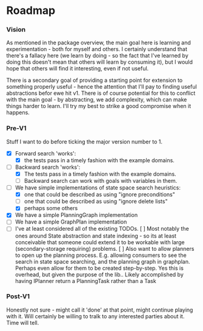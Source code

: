 # Roadmap

### Vision

As mentioned in the package overview, the main goal here is learning and experimentation - both for myself and others.
I certainly understand that there's a fallacy here (we learn by doing - so the fact that I've learned by doing this doesn't mean that others will learn by consuming it), but I would hope that others will find it interesting, even if not useful.

There is a secondary goal of providing a starting point for extension to something properly useful - hence the attention that I'll pay to finding useful abstractions befor ewe hit v1.
There is of course potential for this to conflict with the main goal - by abstracting, we add complexity, which can make things harder to learn. I'll try my best to strike a good compromise when it happens.

### Pre-V1

Stuff I want to do before ticking the major version number to 1.

- [x] Forward search 'works':
  - [x] the tests pass in a timely fashion with the example domains.
- [ ] Backward search 'works':
  - [x] The tests pass in a timely fashion with the example domains.
  - [ ] Backward search can work with goals with variables in them.
- [ ] We have simple implementations of state space search heuristics:
    - [x] one that could be described as using "ignore preconditions"
    - [ ] one that could be described as using "ignore delete lists"
    - [x] perhaps some others
- [x] We have a simple PlanningGraph implementation
- [ ] We have a simple GraphPlan implementation
- [ ] I've at least considered all of the existing TODOs.
      [ ] Most notably the ones around State abstraction and state indexing - so its at least conceivable that someone could extend it to be workable with large (secondary-storage requiring) problems.
      [ ] Also want to allow planners to open up the planning process. E.g. allowing consumers to see the search in state space searching, and the planning graph in graphplan. Perhaps even allow for them to be created step-by-step. Yes this is overhead, but given the purpose of the lib.. Likely accomplished by having IPlanner return a PlanningTask rather than a Task<Plan>

### Post-V1

Honestly not sure - might call it 'done' at that point, might continue playing with it. Will certainly be willing to tralk to any interested parties about it. Time will tell.